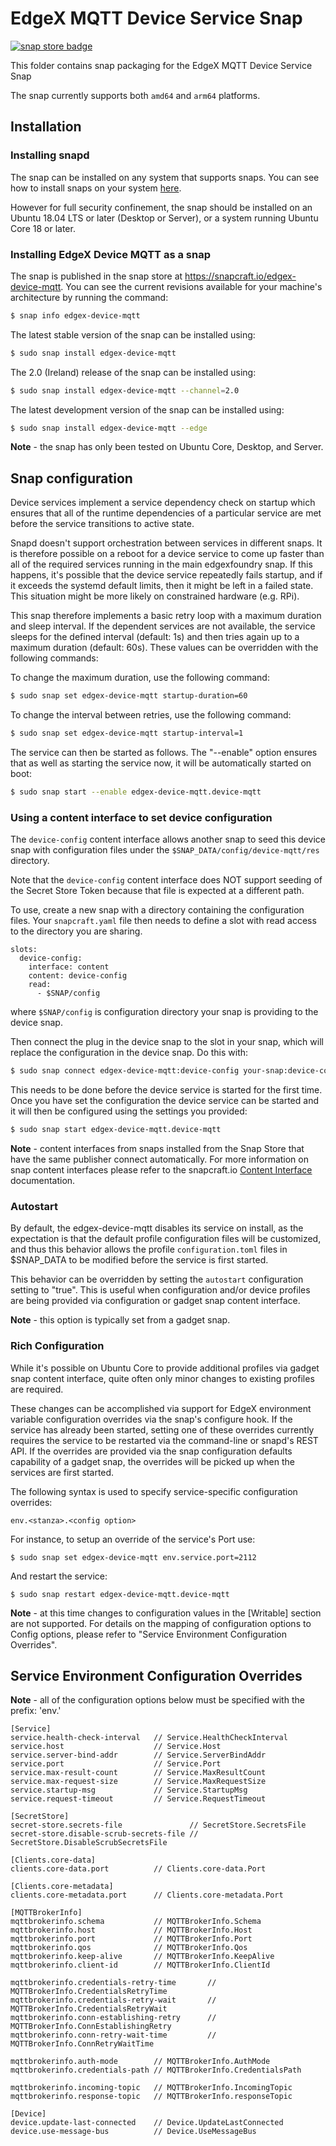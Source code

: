 # EdgeX MQTT Device Service Snap
[![snap store badge](https://raw.githubusercontent.com/snapcore/snap-store-badges/master/EN/%5BEN%5D-snap-store-black-uneditable.png)](https://snapcraft.io/edgex-device-mqtt)

This folder contains snap packaging for the EdgeX MQTT Device Service Snap

The snap currently supports both `amd64` and `arm64` platforms.


## Installation

### Installing snapd
The snap can be installed on any system that supports snaps. You can see how to install
snaps on your system [here](https://snapcraft.io/docs/installing-snapd/6735).

However for full security confinement, the snap should be installed on an
Ubuntu 18.04 LTS or later (Desktop or Server), or a system running Ubuntu Core 18 or later.

### Installing EdgeX Device MQTT as a snap
The snap is published in the snap store at https://snapcraft.io/edgex-device-mqtt.
You can see the current revisions available for your machine's architecture by running the command:

```bash
$ snap info edgex-device-mqtt
```

The latest stable version of the snap can be installed using:

```bash
$ sudo snap install edgex-device-mqtt
```

The 2.0 (Ireland) release of the snap can be installed using:

```bash
$ sudo snap install edgex-device-mqtt --channel=2.0
```

The latest development version of the snap can be installed using:

```bash
$ sudo snap install edgex-device-mqtt --edge
```

**Note** - the snap has only been tested on Ubuntu Core, Desktop, and Server.


## Snap configuration

Device services implement a service dependency check on startup which ensures that all of the runtime dependencies of a particular service are met before the service transitions to active state.

Snapd doesn't support orchestration between services in different snaps. It is therefore possible on a reboot for a device service to come up faster than all of the required services running in the main edgexfoundry snap. If this happens, it's possible that the device service repeatedly fails startup, and if it exceeds the systemd default limits, then it might be left in a failed state. This situation might be more likely on constrained hardware (e.g. RPi).

This snap therefore implements a basic retry loop with a maximum duration and sleep interval. If the dependent services are not available, the service sleeps for the defined interval (default: 1s) and then tries again up to a maximum duration (default: 60s). These values can be overridden with the following commands:
    
To change the maximum duration, use the following command:

```bash
$ sudo snap set edgex-device-mqtt startup-duration=60
```

To change the interval between retries, use the following command:

```bash
$ sudo snap set edgex-device-mqtt startup-interval=1
```

The service can then be started as follows. The "--enable" option
ensures that as well as starting the service now, it will be automatically started on boot:
```bash
$ sudo snap start --enable edgex-device-mqtt.device-mqtt
```


### Using a content interface to set device configuration

The `device-config` content interface allows another snap to seed this device
snap with configuration files under the `$SNAP_DATA/config/device-mqtt/res` directory.

Note that the `device-config` content interface does NOT support seeding of the Secret Store Token because that file is expected at a different path.

To use, create a new snap with a directory containing the configuration files.
Your `snapcraft.yaml` file then needs to define a slot with read access to the directory you are sharing.

```
slots:
  device-config:
    interface: content  
    content: device-config
    read:
      - $SNAP/config
```

where `$SNAP/config` is configuration directory your snap is providing to the device snap.

Then connect the plug in the device snap to the slot in your snap, which will replace the configuration in the device snap. Do this with:

```bash
$ sudo snap connect edgex-device-mqtt:device-config your-snap:device-config
```

This needs to be done before the device service is started for the first time. Once you have set the configuration the device service can be started and it will then be configured using the settings you provided:

```bash
$ sudo snap start edgex-device-mqtt.device-mqtt
```

**Note** - content interfaces from snaps installed from the Snap Store that have the same publisher connect automatically. For more information on snap content interfaces please refer to the snapcraft.io [Content Interface](https://snapcraft.io/docs/content-interface) documentation.

### Autostart
By default, the edgex-device-mqtt disables its service on install, as the expectation is that the default profile configuration files will be customized, and thus this behavior allows the profile `configuration.toml` files in $SNAP_DATA to be modified before the service is first started.

This behavior can be overridden by setting the `autostart` configuration setting to "true". This is useful when configuration and/or device profiles are being provided via configuration or gadget snap content interface.

**Note** - this option is typically set from a gadget snap.

### Rich Configuration
While it's possible on Ubuntu Core to provide additional profiles via gadget 
snap content interface, quite often only minor changes to existing profiles are required. 

These changes can be accomplished via support for EdgeX environment variable 
configuration overrides via the snap's configure hook.
If the service has already been started, setting one of these overrides currently requires the
service to be restarted via the command-line or snapd's REST API. 
If the overrides are provided via the snap configuration defaults capability of a gadget snap, 
the overrides will be picked up when the services are first started.

The following syntax is used to specify service-specific configuration overrides:


```
env.<stanza>.<config option>
```
For instance, to setup an override of the service's Port use:
```
$ sudo snap set edgex-device-mqtt env.service.port=2112
```
And restart the service:
```
$ sudo snap restart edgex-device-mqtt.device-mqtt
```

**Note** - at this time changes to configuration values in the [Writable] section are not supported.
For details on the mapping of configuration options to Config options, please refer to "Service Environment Configuration Overrides".

## Service Environment Configuration Overrides
**Note** - all of the configuration options below must be specified with the prefix: 'env.'
```
[Service]
service.health-check-interval   // Service.HealthCheckInterval
service.host                    // Service.Host
service.server-bind-addr        // Service.ServerBindAddr
service.port                    // Service.Port
service.max-result-count        // Service.MaxResultCount
service.max-request-size        // Service.MaxRequestSize
service.startup-msg             // Service.StartupMsg
service.request-timeout         // Service.RequestTimeout

[SecretStore]
secret-store.secrets-file               // SecretStore.SecretsFile
secret-store.disable-scrub-secrets-file // SecretStore.DisableScrubSecretsFile

[Clients.core-data]
clients.core-data.port          // Clients.core-data.Port

[Clients.core-metadata]
clients.core-metadata.port      // Clients.core-metadata.Port

[MQTTBrokerInfo]
mqttbrokerinfo.schema           // MQTTBrokerInfo.Schema
mqttbrokerinfo.host             // MQTTBrokerInfo.Host
mqttbrokerinfo.port             // MQTTBrokerInfo.Port
mqttbrokerinfo.qos              // MQTTBrokerInfo.Qos
mqttbrokerinfo.keep-alive       // MQTTBrokerInfo.KeepAlive
mqttbrokerinfo.client-id        // MQTTBrokerInfo.ClientId

mqttbrokerinfo.credentials-retry-time       // MQTTBrokerInfo.CredentialsRetryTime
mqttbrokerinfo.credentials-retry-wait       // MQTTBrokerInfo.CredentialsRetryWait
mqttbrokerinfo.conn-establishing-retry      // MQTTBrokerInfo.ConnEstablishingRetry
mqttbrokerinfo.conn-retry-wait-time         // MQTTBrokerInfo.ConnRetryWaitTime

mqttbrokerinfo.auth-mode        // MQTTBrokerInfo.AuthMode
mqttbrokerinfo.credentials-path // MQTTBrokerInfo.CredentialsPath

mqttbrokerinfo.incoming-topic   // MQTTBrokerInfo.IncomingTopic
mqttbrokerinfo.response-topic   // MQTTBrokerInfo.responseTopic

[Device]
device.update-last-connected    // Device.UpdateLastConnected
device.use-message-bus          // Device.UseMessageBus
```
